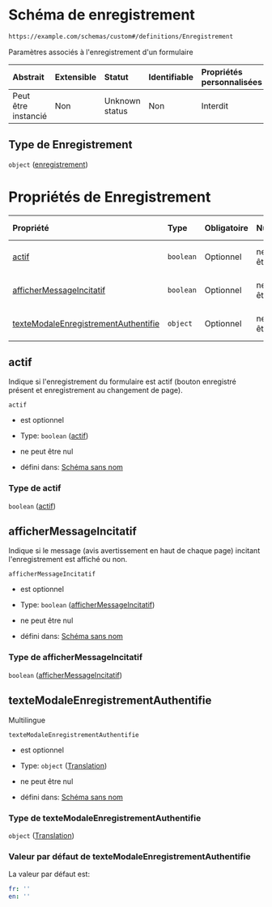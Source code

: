 # Schéma de enregistrement

```txt
https://example.com/schemas/custom#/definitions/Enregistrement
```

Paramètres associés à l'enregistrement d'un formulaire

| Abstrait            | Extensible | Statut         | Identifiable | Propriétés personnalisées | Propriétés Additionnelles | Limites d'accès | Défini dans                                                                        |
| :------------------ | :--------- | :------------- | :----------- | :------------------------ | :------------------------ | :-------------- | :--------------------------------------------------------------------------------- |
| Peut être instancié | Non        | Unknown status | Non          | Interdit                  | Interdit                  | aucun           | [FRW.form.schema.json\*](../out/FRW.form.schema.json "ouvrir le schéma d'origine") |

## Type de Enregistrement

`object` ([enregistrement](frw-definitions-enregistrement.md))

# Propriétés de Enregistrement

| Propriété                                                                     | Type      | Obligatoire | Nullable         | Défini par                                                                                                                                                                                    |
| :---------------------------------------------------------------------------- | :-------- | :---------- | :--------------- | :-------------------------------------------------------------------------------------------------------------------------------------------------------------------------------------------- |
| [actif](#actif)                                                               | `boolean` | Optionnel   | ne peut être nul | [Schéma sans nom](frw-definitions-enregistrement-properties-actif.md "https://example.com/schemas/custom#/definitions/Enregistrement/properties/actif")                                       |
| [afficherMessageIncitatif](#affichermessageincitatif)                         | `boolean` | Optionnel   | ne peut être nul | [Schéma sans nom](frw-definitions-enregistrement-properties-affichermessageincitatif.md "https://example.com/schemas/custom#/definitions/Enregistrement/properties/afficherMessageIncitatif") |
| [texteModaleEnregistrementAuthentifie](#textemodaleenregistrementauthentifie) | `object`  | Optionnel   | ne peut être nul | [Schéma sans nom](frw-definitions-translation.md "https://example.com/schemas/custom#/definitions/Enregistrement/properties/texteModaleEnregistrementAuthentifie")                            |

## actif

Indique si l'enregistrement du formulaire est actif (bouton enregistré présent et enregistrement au changement de page).

`actif`

*   est optionnel

*   Type: `boolean` ([actif](frw-definitions-enregistrement-properties-actif.md))

*   ne peut être nul

*   défini dans: [Schéma sans nom](frw-definitions-enregistrement-properties-actif.md "https://example.com/schemas/custom#/definitions/Enregistrement/properties/actif")

### Type de actif

`boolean` ([actif](frw-definitions-enregistrement-properties-actif.md))

## afficherMessageIncitatif

Indique si le message (avis avertissement en haut de chaque page) incitant l'enregistrement est affiché ou non.

`afficherMessageIncitatif`

*   est optionnel

*   Type: `boolean` ([afficherMessageIncitatif](frw-definitions-enregistrement-properties-affichermessageincitatif.md))

*   ne peut être nul

*   défini dans: [Schéma sans nom](frw-definitions-enregistrement-properties-affichermessageincitatif.md "https://example.com/schemas/custom#/definitions/Enregistrement/properties/afficherMessageIncitatif")

### Type de afficherMessageIncitatif

`boolean` ([afficherMessageIncitatif](frw-definitions-enregistrement-properties-affichermessageincitatif.md))

## texteModaleEnregistrementAuthentifie

Multilingue

`texteModaleEnregistrementAuthentifie`

*   est optionnel

*   Type: `object` ([Translation](frw-definitions-translation.md))

*   ne peut être nul

*   défini dans: [Schéma sans nom](frw-definitions-translation.md "https://example.com/schemas/custom#/definitions/Enregistrement/properties/texteModaleEnregistrementAuthentifie")

### Type de texteModaleEnregistrementAuthentifie

`object` ([Translation](frw-definitions-translation.md))

### Valeur par défaut de texteModaleEnregistrementAuthentifie

La valeur par défaut est:

```yaml
fr: ''
en: ''

```
